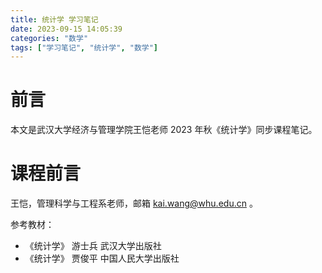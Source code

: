 ```yaml
---
title: 统计学 学习笔记
date: 2023-09-15 14:05:39
categories: "数学"
tags: ["学习笔记", "统计学", "数学"]
---
```



# 前言

本文是武汉大学经济与管理学院王恺老师 2023 年秋《统计学》同步课程笔记。

# 课程前言

王恺，管理科学与工程系老师，邮箱 kai.wang@whu.edu.cn 。

参考教材：

* 《统计学》 游士兵 武汉大学出版社
* 《统计学》 贾俊平 中国人民大学出版社

